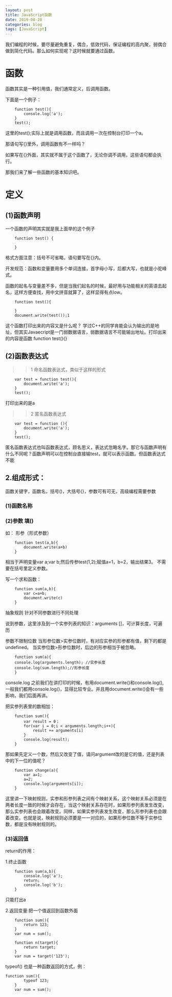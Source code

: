 ```yaml
---
layout: post
title: JavaScript函数
date: 2019-08-28
categories: blog
tags: [JavaScript]
---
```


我们编程的时候，要尽量避免重复，偶合，低效代码，保证编程的高内聚，弱偶合 做到简化代码。那么如何实现呢？这时候就要通过函数。

# 函数 

函数其实是一种引用值，我们通常定义，后调用函数。

下面是一个例子：

        function test(){
            console.log('a');
        }
        test();

这里的test();实际上就是调用函数，而且调用一次在控制台打印一个a。

那语句写{}里外，调用函数有不一样吗？

如果写在{}外面，其实就不属于这个函数了，无论你调不调用，这些语句都会执行。

那我们来了解一些函数的基本知识吧。

# 定义 

## (1)函数声明 

一个函数的声明其实就是我上面举的这个例子

        function test() {

        }

格式方面注意：括号不可省略，语句要写在{}内。

开发规范：函数和变量要用多个单词连接，首字母小写，后都大写，也就是小驼峰式。

函数的起名与变量差不多，但是当我们起名的时候，最好用与功能相关的英语去起名，这样方便查找，用中文拼音就算了，这样显得有点low。

        function test(){

        }
        document.write(test());1

这个函数打印出来的内容又是什么呢？
学过C++的同学肯能会认为输出的是地址，但其实Javaecript是一门弱数据语言，弱数据语言不可能输出地址。打印出来的内容是函数  function test(){}


## (2)函数表达式

>>1 命名函数表达式，类似于这样的形式

        var test = function test(){
            document.write('a');
        }
        test();
打印出来的是a


>>2 匿名函数表达式 

        var test = function (){
            document.write('a');
        }
        test();

匿名函数表达式也叫函数表达式，顾名思义，表达式忽略名字。那它与函数声明有什么不同呢？函数声明可以在控制台直接输test，就可以表示函数。但函数表达式不能




## 2.组成形式：

函数关键字，函数名，括号()，大括号{}，参数可有可无，高级编程需要参数

### (1)函数名称

### (2)参数 填() 

如：         形参（形式参数）

        function test(a,b){
            document.write(a+b)
        }

相当于声明变量var a;var b;然后传参test(1,2);赋值a=1，b=2，输出结果3。
不需要在括号里定义参数。

写一个求和函数：

        function sum(a,b){
            var c=a+b;
            document.write(c)
        }

抽象规则 针对不同参数进行不同处理

说到参数，这里涉及到一个实参列表的知识：arguments []，可计算长度，可遍历

参数不限制位数 当形参位数>实参位数时，有对应实参的形参都有值，剩下的都是undefined。
当实参位数>形参位数时，后边的形参相当于被忽略。

        function sum(a){
        console.log(arguments.length); //实参长度
        console.log(sum.length);//形参长度
        }

console.log 之前我们在讲打印的时候，有用document.write()和console.log(),一般我们都用console.log()，显得比较专业。并且用document.write()会有一些影响，我们后面再讲。

把实参列表里的数相加：

        function sum(){
            var result = 0；
            for(var i = 0;i < arguments.length;i++){
                result += arguments[i]
            }
            console.log(result);
        }

那如果先定义一个数，然后又改变了值，请问argument改的是它的值，还是列表中的下一位的值呢？

        function change(a){
            var a=1;
            a=2;
            console.log(arguments[i]);
        }


这里讲一下映射规则，实参和形参列表之间有个映射关系，这个映射关系必须是在两者长度一致的时候才会存在，当这个映射关系存在时，如果形参列表发生改变，那么实参列表也会跟着改变。同样，如果实参列表发生改变，那么形参列表也会跟着改变。也就是说，映射规则必须要是一一对应的，如果形参位数不等于实参位数，都是没有映射规则的。


### (3)返回值

return的作用：

1.终止函数

        function sum(a,b){
            console.log('a');
            return;
            console.log('b');
        }

只能打出a

2.返回变量:把一个值返回到函数外面

        function sum(){
            return 123;
        }
        var num = sum();

        function n(target){
            return target;
        }
        var num = target('123');

typeof() 也是一种函数返回的方式，例：

    function sum(){
            typeof 123;
        }
        var num = sum();

